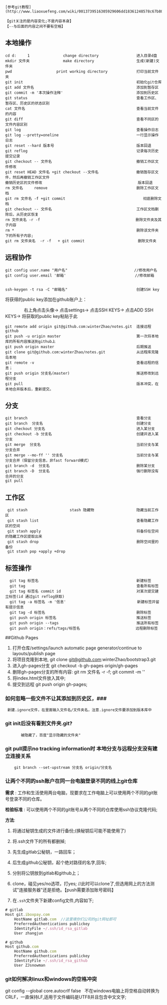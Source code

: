 
    [参考git教程](http://www.liaoxuefeng.com/wiki/0013739516305929606dd18361248578c67b8067c8c017b000);

    【git关注的是内容变化;不是内容本身】
    【--与后面的内容之间不要有空格】

## 本地操作 ##
    cd d:     1               change directory                 进入目录d盘
    mkdir 文件夹               make directory                   生成(新建)文件夹
    pwd                    print working directory             打印当前文件夹
    git init                                                   初始化git仓库
    git add 文件名                                              添加到暂存区
    git commit -m '本次操作注释'                                 添加到历史区
    git status                                                 查看工作区、暂存区、历史区的状态区别
    cat 文件名                                                  查看当前文件的内容
    git diff                                                   查看不同区的文件内容区别
    git log                                                    查看操作日志
    git log --pretty=oneline                                   一行显示操作日志
    git reset --hard 版本号                                     版本回退
    git reflog                                                 记录每次历史提交记录
    git checkout -- 文件名                                      撤销工作区文件修改
    git reset HEAD 文件名 +git checkout --文件名                 撤销暂存区文件，然后再撤销工作区文件
    撤销历史区的文件修改                                           版本回退
    rm 文件名     remove                                        删除工作区文档
    git rm 文件名 -f +git commit                                   彻底删除文档
    git checkout -- 文件名                                      工作区文档删除后，从历史区恢复
    rm 文件夹名 -r -f                                           删除文件夹及其子内容
    rm *                                                       删除该文件夹下的所有子内容;
    git rm 文件夹名  -r -f   + git commit                        删除文件夹




## 远程协作 ##

    git config user.name "用户名"                              //修改用户名
    git config user.email '邮箱'                               //修改邮箱


    ssh-keygen -t rsa -C "邮箱名"                               创建SSH key
  
  将获得的public key添加在github账户上：

　　　　 右上角点击头像-> 点击settings-> 点击SSH KEYS-> 点击ADD SSH KEYS-> 将获取的public key粘贴于此  
    
    
    git remote add origin git@github.com:winterZhao/notes.git  连接远程github
    git push -u origin master                                  第一次将本地库的所有内容推送到github上
    git push origin master                                     后期推送
    git clone git@github.com:winterZhao/notes.git              从远程库克隆岛本地
    git remote -v                                              查看远程的信息；
    git push origin 分支名(master)                              推送修改到远程分支
    git pull                                                   版本冲突，在本地合并版本后，重新提交。





## 分支 ##
    git branch                                                 查看分支
    git branch  分支名                                          创建分支
    git checkout 分支名                                         进入某分支
    git checkout -b 分支名                                      创建并进入某分支
    git merge  分支名                                           当前分支与某分支合并
    git merge --mo-ff '' 分支名                                 当前分支与某分支合并（保留分支信息，非fast forward模式）
    git branch -d  分支名                                       删除某分支
    git branch -D  分支名                                       强行删除没有合并的分支
    git pull

## 工作区 ##
     git stash                   stash 隐藏物                   隐藏当前工作区
     git stash list                                            查看隐藏工作区的空间
     git stash apply                                           将备份在空间的隐藏工作区提取出来
     git stash drop                                            删除空间里的备份
     git stash pop +apply +drop



## 标签操作 ##
      git tag 标签名                                            新建标签
      git tag                                                  查看所有标签
      git tag 标签名 commit id                                  对某次提交建立标签(id 通过git reflog获取)
      git tag -a 标签名 -m '信息'                                新建标签并留有提示信息
      git tag -d 标签名                                         删除标签
      git push origin 标签名                                    推送标签
      git push origin --tags                                   推送所有标签
      git push origin：refs/tags/标签名                         远程删除标签

##Github Pages
1. 打开仓库/settings/launch automatic page generator/continue to layouts/publish page
2. 将项目克隆到本地, git clone git@github.com:winterZhao/bootstrap3.git
3. 进入gh-pages分支 git checkout -b gh-pages origin/gh-pages
4. 删除gh-pages分支的所有内容: git rm 文件名 -r -f; git commit -m ''
5. 将index.html文件放入其中;
6. 提交到远程 git push origin gh-pages;



### 如何忽略一些文件不让其添加到历史区，###
     新建.ignore文件，在里面输入文件名/文件夹名，注意.ignore文件要添加到版本库中

### git init后没有看到文件夹.git?
           被隐藏了，百度"显示隐藏的文件夹"

### git pull提示no tracking information时 本地分支与远程分支没有建立连接关系 ###
        git branch --set-upstream 分支名 origin/分支名

### 让两个不同的ssh账户在同一台电脑登录不同的线上git仓库

**需求** : 工作和生活使用两台电脑，现要求在工作电脑上可以使用两个不同的git账号登录不同的仓库。

**检验标准** : 可以使用两个不同的git账号从两个不同的仓库使用ssh协议克隆代码;

**方法**: 

1. 将通过秘钥生成的文件进行备份;(换秘钥后可能不能使用了)
    
2. 将.ssh文件下的所有都删掉;
    
3. 先生成gitlab公秘钥，一路回车；
    
4. 后生成github公秘钥，起个绝对路径的名字,回车;
    
5. 分别将公钥放到gitlab和github上；
    
6. clone，碰见yes/no选项，打yes;  //此时可以clone了,但选用网上的方法测试"连接服务器"还是拒绝。【push需要添加账号密码】
    
7. 在`.ssh`文件夹下新建config文件,内容如下;
    
```javascript
# gitlab
Host git.iboxpay.com
    HostName gitlab.com  //这里填你们公司的git网址即可
    PreferredAuthentications publickey
    IdentityFile ~/.ssh/id_rsa_gitlab
    User zhangjun

# github
Host github.com
    HostName github.com
    PreferredAuthentications publickey
    IdentityFile ~/.ssh/id_rsa_github
    User ZJsnowman
```
### git如何解决linux和windows的空格冲突
git config --global core.autocrlf false    不在windows电脑上将空格自动转换为CRLF，一直保持LF,适用于文件编码是UTF8并且包含中文文字;
